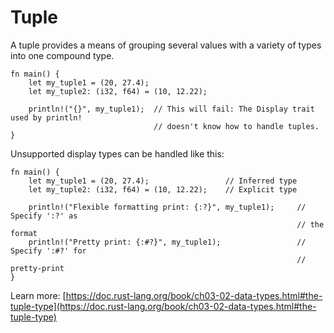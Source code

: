 # Tuple

A tuple provides a means of grouping several values with a variety of types into one compound type.

```rust,editable
fn main() {
	let my_tuple1 = (20, 27.4);
	let my_tuple2: (i32, f64) = (10, 12.22);

	println!("{}", my_tuple1);  // This will fail: The Display trait used by println!
								// doesn't know how to handle tuples.
}
```

Unsupported display types can be handled like this:

```rust,editable
fn main() {
	let my_tuple1 = (20, 27.4);					// Inferred type
	let my_tuple2: (i32, f64) = (10, 12.22);	// Explicit type

	println!("Flexible formatting print: {:?}", my_tuple1);		// Specify ':?' as
																// the format
	println!("Pretty print: {:#?}", my_tuple1);					// Specify ':#?' for
																// pretty-print
}
```

Learn more: [https://doc.rust-lang.org/book/ch03-02-data-types.html#the-tuple-type](https://doc.rust-lang.org/book/ch03-02-data-types.html#the-tuple-type)
